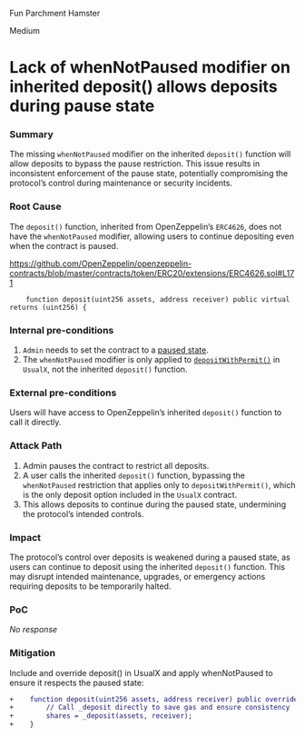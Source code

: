 Fun Parchment Hamster

Medium

# Lack of whenNotPaused modifier on inherited deposit() allows deposits during pause state

### Summary

The missing `whenNotPaused` modifier on the inherited `deposit()` function will allow deposits to bypass the pause restriction. This issue results in inconsistent enforcement of the pause state, potentially compromising the protocol’s control during maintenance or security incidents.

### Root Cause

The `deposit()` function, inherited from OpenZeppelin’s `ERC4626`, does not have the `whenNotPaused` modifier, allowing users to continue depositing even when the contract is paused.

https://github.com/OpenZeppelin/openzeppelin-contracts/blob/master/contracts/token/ERC20/extensions/ERC4626.sol#L171

```solidity
    function deposit(uint256 assets, address receiver) public virtual returns (uint256) {
```

### Internal pre-conditions

1. `Admin` needs to set the contract to a [paused state](https://github.com/sherlock-audit/2024-10-usual-labs-v1/blob/main/pegasus/packages/solidity/src/vaults/UsualX.sol#L139-L143).
2. The `whenNotPaused` modifier is only applied to [`depositWithPermit()`](https://github.com/sherlock-audit/2024-10-usual-labs-v1/blob/main/pegasus/packages/solidity/src/vaults/UsualX.sol#L304) in `UsualX`, not the inherited `deposit()` function.

### External pre-conditions

Users will have access to OpenZeppelin’s inherited `deposit()` function to call it directly.

### Attack Path

1. Admin pauses the contract to restrict all deposits.
2. A user calls the inherited `deposit()` function, bypassing the `whenNotPaused` restriction that applies only to `depositWithPermit()`, which is the only deposit option included in the `UsualX` contract.
3. This allows deposits to continue during the paused state, undermining the protocol’s intended controls.

### Impact

The protocol’s control over deposits is weakened during a paused state, as users can continue to deposit using the inherited `deposit()` function. This may disrupt intended maintenance, upgrades, or emergency actions requiring deposits to be temporarily halted.

### PoC

_No response_

### Mitigation

Include and  override deposit() in UsualX and apply whenNotPaused to ensure it respects the paused state:

```diff
+    function deposit(uint256 assets, address receiver) public override whenNotPaused returns (uint256 shares) {
+        // Call _deposit directly to save gas and ensure consistency
+        shares = _deposit(assets, receiver);
+    }
```